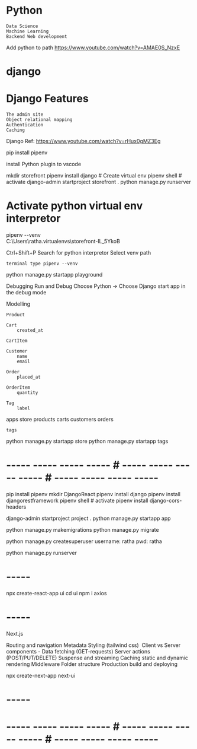 # Python
    Data Science 
    Machine Learning 
    Backend Web development 

Add python to path
    https://www.youtube.com/watch?v=AMAE0S_NzxE

# django

# Django Features 
    The admin site 
    Object relational mapping 
    Authentication 
    Caching 

Django Ref:
    https://www.youtube.com/watch?v=rHux0gMZ3Eg

pip install pipenv 

install Python plugin to vscode 

mkdir storefront 
pipenv install django       # Create virtual env 
pipenv shell                # activate 
django-admin startproject storefront .
python manage.py runserver

# Activate python virtual env interpretor 
pipenv --venv   
    C:\Users\ratha\.virtualenvs\storefront-lL_5YkoB

Ctrl+Shift+P 
    Search for python interpretor
    Select venv path

    terminal type pipenv --venv

python manage.py startapp playground 


Debugging 
Run and Debug 
Choose Python -> Choose Django 
start app in the debug mode 


Modelling 

    Product 

    Cart 
        created_at 

    CartItem

    Customer 
        name 
        email 

    Order 
        placed_at 

    OrderItem 
        quantity

    Tag 
        label 


apps 
    store 
        products
        carts 
        customers
        orders 

    tags 

python manage.py startapp store 
python manage.py startapp tags 


# ----- ----- ----- ----- # ----- ----- ----- ----- # ----- ----- ----- ----- #

pip install pipenv 
mkdir DjangoReact 
pipenv install django
pipenv install djangorestframework
pipenv shell                # activate 
pipenv install django-cors-headers

django-admin startproject project .
python manage.py startapp app

python manage.py makemigrations
python manage.py migrate

python manage.py createsuperuser 
username:   ratha
pwd:        ratha

python manage.py runserver 

# -----

npx create-react-app ui
cd ui
npm i axios

# -----

Next.js

Routing and navigation 
    <Link />
Metadata 
Styling (tailwind css)
<Image />
Client vs Server components 
    - Data fetching (GET-requests)
Server actions (POST/PUT/DELETE)
Suspense and streaming 
Caching 
static and dynamic rendering 
Middleware 
Folder structure 
Production build and deploying 

npx create-next-app next-ui

# -----



# ----- ----- ----- ----- # ----- ----- ----- ----- # ----- ----- ----- ----- # 

